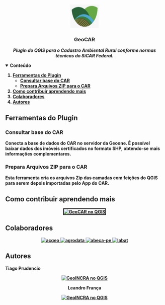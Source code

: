 <!-- PROJECT LOGO -->
<p align="center">
    <img src="https://github.com/OpenGeoOne/GeoCAR/blob/main/images/geocar_logo.jpg" alt="Logo" width="90" height="75">
  <h3 align="center">GeoCAR</h3>
  <p align="center">
    <b><i>Plugin do QGIS para o Cadastro Ambiental Rural conforme normas técnicas do SiCAR Federal.</i><b>
    <br />
  </p>
</p>

<!-- TABLE OF CONTENTS -->
<details open="open">
  <summary>Conteúdo</summary>
  <ol>
      <li>
      <a href="#ferramentas-do-plugin">Ferramentas do Plugin</a>
      <ul>
        <li><a href="#consultar-base-do-car">Consultar base do CAR</a></li>
      </ul>
      <ul>
        <li><a href="#prepara-arquivos-zip-para-o-car">Prepara Arquivos ZIP para o CAR</a></li>
      </ul>
      </li>
    <li>
      <a href="#como-contribuir-aprendendo-mais">Como contribuir aprendendo mais</a>
    </li>
    <li>
      <a href="#colaboradores">Colaboradores</a>
    </li>
    <li>
      <a href="#autores">Autores</a>
    </li>
  </ol>
</details>


## Ferramentas do Plugin


### Consultar base do CAR
Conecta a base de dados do CAR no servidor da Geoone. É possível baixar dados dos imóveis certificados no formato SHP, obtendo-se mais informações complementares.
<div align="center">  
</div>

### Prepara Arquivos ZIP para o CAR
Esta ferramenta cria os arquivos Zip das camadas com feições do QGIS para serem depois importadas pelo App do CAR.
<div align="center">    
</div>

## Como contribuir aprendendo mais
<div style="text-align: center;"><a
 href="https://geoone.com.br/pvgeoincra2/"><img
 style="border: 2px solid ;" alt="GeoCAR no QGIS"
 title="CURSO NA GEOONE"
 src="https://files.curseduca.com/04a4f1db-3c21-47da-8b58-d1d3ceed8d90/facefe689e70437ed8f9f108228e80f64e046bbd.webp"></a>
<br>
</div>


## Colaboradores
<div style="text-align: center;">
<tbody>
        <tr>
          <td><a target="_blank" rel="noopener noreferrer" href="https://www.acgeoengenharia.com.br/">
          <img title="ACGEO Engenharia" style="border: 0px solid ; heigth: 160px; " alt="acgeo"
           src="https://user-images.githubusercontent.com/88212377/161191725-f37650ff-1fba-4cae-8145-af45f1c599d1.jpg">
           </a>
          </td>
          <td><a target="_blank" rel="noopener noreferrer" href="https://agrodata.me/">
          <img title="AgroData" style="border: 0px solid ; heigth: 200px; " alt="agrodata"
           src="https://user-images.githubusercontent.com/88212377/162043665-0508af3f-83f5-4bc4-847f-0e81b8261e77.JPG">
           </a>
          </td>
          <td><a target="_blank" rel="noopener noreferrer" href="https://www.instagram.com/abeca.pe/">
          <img title="ABECA-PE" style="border: 0px solid ; heigth: 200px; " alt="abeca-pe"
           src="https://user-images.githubusercontent.com/25651083/178548305-85664a78-1dcc-4fda-9a07-af450480a32d.jpg">
           </a>
          </td>
          <td><a target="_blank" rel="noopener noreferrer" href="https://sites.google.com/view/labat/01">
          <img title="DECart-UFPE" style="border: 0px solid ; heigth: 200px; " alt="labat"
           src="https://user-images.githubusercontent.com/25651083/179381253-1805dd57-1bf7-4eb4-9608-c2fb0bd4c93b.jpg">
           </a>
          </td>
        </tr>
      </tbody>
</div>


## Autores
Tiago Prudencio 
<div style="text-align: center;"><a
 href="https://www.linkedin.com/in/tiago-prudencio-a665a7203/"><img
 style="border: 0px solid ;width: 20px" alt="GeoINCRA no QGIS"
 title="Tiago Prudencio"
 src="https://user-images.githubusercontent.com/52215653/163875911-3ff4d34b-bf67-4b2b-9d2c-8525c1c011a6.png"></a>
<br>

Leandro França
<div style="text-align: center;"><a
 href="https://www.linkedin.com/in/leandro-fran%C3%A7a-93093714b/"><img
 style="border: 0px solid ;width: 20px" alt="GeoINCRA no QGIS"
 title="Leandro França"
 src="https://user-images.githubusercontent.com/52215653/163875911-3ff4d34b-bf67-4b2b-9d2c-8525c1c011a6.png"></a>
<br>

